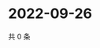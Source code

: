 # 2022-09-26

共 0 条

<!-- BEGIN WEIBO -->
<!-- 最后更新时间 Mon Sep 26 2022 00:23:12 GMT+0800 (China Standard Time) -->

<!-- END WEIBO -->
